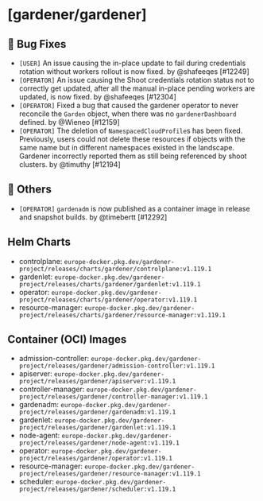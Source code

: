 # [gardener/gardener]

## 🐛 Bug Fixes

- `[USER]` An issue causing the in-place update to fail during credentials rotation without workers rollout is now fixed. by @shafeeqes [#12249]
- `[OPERATOR]` An issue causing the Shoot credentials rotation status not to correctly get updated, after all the manual in-place pending workers are updated, is now fixed. by @shafeeqes [#12304]
- `[OPERATOR]` Fixed a bug that caused the gardener operator to never reconcile the `Garden` object, when there was no `gardenerDashboard` defined. by @Wieneo [#12159]
- `[OPERATOR]` The deletion of `NamespacedCloudProfile`s has been fixed. Previously, users could not delete these resources if objects with the same name but in different namespaces existed in the landscape. Gardener incorrectly reported them as still being referenced by shoot clusters. by @timuthy [#12194]
## 🏃 Others

- `[OPERATOR]` `gardenadm` is now published as a container image in release and snapshot builds. by @timebertt [#12292]

## Helm Charts
- controlplane: `europe-docker.pkg.dev/gardener-project/releases/charts/gardener/controlplane:v1.119.1`
- gardenlet: `europe-docker.pkg.dev/gardener-project/releases/charts/gardener/gardenlet:v1.119.1`
- operator: `europe-docker.pkg.dev/gardener-project/releases/charts/gardener/operator:v1.119.1`
- resource-manager: `europe-docker.pkg.dev/gardener-project/releases/charts/gardener/resource-manager:v1.119.1`
## Container (OCI) Images
- admission-controller: `europe-docker.pkg.dev/gardener-project/releases/gardener/admission-controller:v1.119.1`
- apiserver: `europe-docker.pkg.dev/gardener-project/releases/gardener/apiserver:v1.119.1`
- controller-manager: `europe-docker.pkg.dev/gardener-project/releases/gardener/controller-manager:v1.119.1`
- gardenadm: `europe-docker.pkg.dev/gardener-project/releases/gardener/gardenadm:v1.119.1`
- gardenlet: `europe-docker.pkg.dev/gardener-project/releases/gardener/gardenlet:v1.119.1`
- node-agent: `europe-docker.pkg.dev/gardener-project/releases/gardener/node-agent:v1.119.1`
- operator: `europe-docker.pkg.dev/gardener-project/releases/gardener/operator:v1.119.1`
- resource-manager: `europe-docker.pkg.dev/gardener-project/releases/gardener/resource-manager:v1.119.1`
- scheduler: `europe-docker.pkg.dev/gardener-project/releases/gardener/scheduler:v1.119.1`
